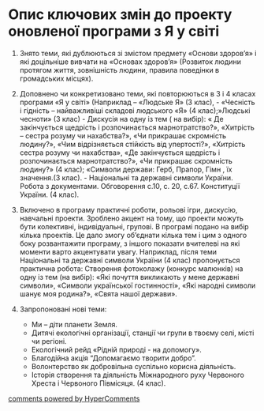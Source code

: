 <div id="hypercomments_widget" class="js-hypercomments-widget invisible"></div>

# Опис ключових змін  до проекту оновленої  програми  з Я у світі

1. Знято теми, які дублюються зі змістом  предмету «Основи здоров’я» і які доцільніше вивчати на «Основах здоров’я»  (Розвиток людини протягом життя, зовнішність людини, правила поведінки в громадських місцях).

2. Доповнено чи конкретизовано теми, які повторюються в 3 і 4 класах програми «Я у світі» (Наприклад – «Людське Я» (3 клас), - «Чесність і гідність – найважливіші складові людського «Я» (4 клас);»Людські чесноти» (3 клас) - Дискусія на одну із тем ( на вибір): « Де закінчується щедрість і розпочинається марнотратство?», «Хитрість – сестра розуму чи нахабства?», «Чи прикрашає скромність людину?», «Чим відрізняється стійкість від упертості?», «Хитрість сестра розуму чи нахабства», «Де закінчується щедрість і розпочинається марнотратство?», «Чи прикрашає скромність людину?» (4 клас);
«Символи держави: Герб, Прапор, Гімн , їх значення.(3 клас).  - Національні та державні символи України. Робота з документами. Обговорення с.10, с. 20, с.67. Конституції України. (4 клас).

3. Включено в програму практичні роботи, рольові ігри, дискусію, навчальні проекти. Зроблено акцент на тому, що проекти можуть бути колективні, індивідуальні, групові. В програмі подано на вибір кілька  проектів. Це дало змогу об’єднати кілька тем і цим з одного боку розвантажити програму, з іншого показати вчителеві на які моменти варто акцентувати увагу. Наприклад, після теми Національні та державні символи України (4 клас) пропонується практична робота: Створення фотоколажу (конкурс малюнків)  на одну із тем (на вибір):  «Які почуття викликають у мене державні символи», «Символи української гостинності», «Які народні символи шанує моя родина?», «Свята нашої держави».

4. Запропоновані  нові  теми:
	* Ми – діти  планети Земля.
	* Дитячі екологічні організації, станції чи групи в твоєму селі, місті чи регіоні.
	* Екологічний рейд «Рідній природі -  на допомогу».
	* Благодійна акція “Допомагаємо творити добро”.
	* Волонтерство як добровільна суспільно корисна діяльність.
	* Історія створення та діяльність Міжнародного руху Червоного Хреста і Червоного Півмісяця. (4 клас). 

<div class="js-hypercomments-container">
    <a href="http://hypercomments.com" class="hc-link" title="comments widget">comments powered by HyperComments</a>
</div>